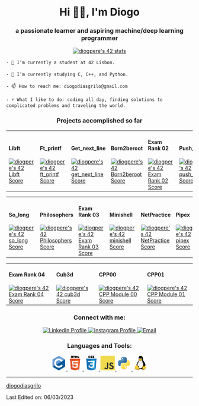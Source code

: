 <h1 align="center">Hi 👋🏽, I'm Diogo <!-- <img height="100" src="https://emoji.gg/assets/emoji/7841_EeveeVibe.gif"> --> </h1>
<h3 align="center">a passionate learner and aspiring machine/deep learning programmer</h3>

<div align="center">
    <a href="https://github.com/JaeSeoKim/badge42">
        <img src="https://badge42.vercel.app/api/v2/clje6kj09004408moe7dytvgi/stats?cursusId=21&coalitionId=112" alt="diogpere's 42 stats" />
    </a>
</div>

<div align="left">
    
    - 🔭 I’m currently a student at 42 Lisbon.
    
    - 🌱 I’m currently studying C, C++, and Python.
    
    - 📫 How to reach me: diogodiasgrilo@gmail.com
    
    - ⚡ What I like to do: coding all day, finding solutions to complicated problems and traveling the world.
    
</div>

<h3 align="center">Projects accomplished so far</h3>

<table style="width:100%">
  <tr>
    <td>
      <h4 align="left">Libft</h4>
      <a href="https://github.com/JaeSeoKim/badge42">
        <img src="https://badge42.vercel.app/api/v2/clje6kj09004408moe7dytvgi/project/3062416" alt="diogpere's 42 Libft Score" />
      </a>
    </td>
    <td>
      <h4 align="left">Ft_printf</h4>
      <a href="https://github.com/JaeSeoKim/badge42">
        <img src="https://badge42.vercel.app/api/v2/clje6kj09004408moe7dytvgi/project/3064714" alt="diogpere's 42 ft_printf Score" />
      </a>
    </td>
    <td>
      <h4 align="left">Get_next_line</h4>
        <a href="https://github.com/JaeSeoKim/badge42"><img src="https://badge42.vercel.app/api/v2/clje6kj09004408moe7dytvgi/project/3065656"                 alt="diogpere's 42 get_next_line Score" /></a>
    </td>
    <td>
      <h4 align="left">Born2beroot</h4>
        <a href="https://github.com/JaeSeoKim/badge42"><img src="https://badge42.vercel.app/api/v2/clje6kj09004408moe7dytvgi/project/3070473"                 alt="diogpere's 42 Born2beroot Score" /></a>
    </td>
    <td>
      <h4 align="left">Exam Rank 02</h4>
        <a href="https://github.com/JaeSeoKim/badge42"><img src="https://badge42.vercel.app/api/v2/clje6kj09004408moe7dytvgi/project/3071105"                 alt="diogpere's 42 Exam Rank 02 Score" /></a>
    </td>
    <td>
      <h4 align="left">Push_swap</h4>
        <a href="https://github.com/JaeSeoKim/badge42"><img src="https://badge42.vercel.app/api/v2/clje6kj09004408moe7dytvgi/project/3074867"                 alt="diogpere's 42 push_swap Score" /></a>
    </td>
  </tr>
</table>

<table style="width:100%">
    <tr>
        <td>
            <h4 align="left">So_long</h4>
            <a href="https://github.com/JaeSeoKim/badge42"><img src="https://badge42.vercel.app/api/v2/clje6kj09004408moe7dytvgi/project/3085312"                 alt="diogpere's 42 so_long Score" /></a>
        </td>
        <td>
            <h4 align="left">Philosophers</h4>
            <a href="https://github.com/JaeSeoKim/badge42"><img src="https://badge42.vercel.app/api/v2/clje6kj09004408moe7dytvgi/project/3092068"                 alt="diogpere's 42 Philosophers Score" /></a>
        </td>
        <td>
            <h4 align="left">Exam Rank 03</h4>
            <a href="https://github.com/JaeSeoKim/badge42"><img src="https://badge42.vercel.app/api/v2/clje6kj09004408moe7dytvgi/project/3094452"                 alt="diogpere's 42 Exam Rank 03 Score" /></a>
        </td>
        <td>
            <h4 align="left">Minishell</h4>
            <a href="https://github.com/JaeSeoKim/badge42"><img src="https://badge42.vercel.app/api/v2/clje6kj09004408moe7dytvgi/project/3106281"                 alt="diogpere's 42 minishell Score" /></a>
        </td>
        <td>
            <h4 align="left">NetPractice</h4>
            <a href="https://github.com/JaeSeoKim/badge42"><img src="https://badge42.vercel.app/api/v2/clje6kj09004408moe7dytvgi/project/3112176"                 alt="diogpere's 42 NetPractice Score" /></a>
        </td>
        <td>
            <h4 align="left">Pipex</h4>
            <a href="https://github.com/JaeSeoKim/badge42"><img src="https://badge42.vercel.app/api/v2/clje6kj09004408moe7dytvgi/project/3082715"                 alt="diogpere's 42 pipex Score" /></a>
        </td>
    </tr>
</table>

<table style="width:100%">
    <tr>
        <td>
            <h4 align="left">Exam Rank 04</h4>
            <a href="https://github.com/JaeSeoKim/badge42"><img src="https://badge42.vercel.app/api/v2/clje6kj09004408moe7dytvgi/project/3112221"                 alt="diogpere's 42 Exam Rank 04 Score" /></a>
        </td>
        <td>
            <h4 align="left">Cub3d</h4>
            <a href="https://github.com/JaeSeoKim/badge42"><img src="https://badge42.vercel.app/api/v2/clje6kj09004408moe7dytvgi/project/3131153"                 alt="diogpere's 42 cub3d Score" /></a>
        </td>
        <td>
            <h4 align="left">CPP00</h4>
            <a href="https://github.com/JaeSeoKim/badge42"><img src="https://badge42.vercel.app/api/v2/clje6kj09004408moe7dytvgi/project/3134393"                 alt="diogpere's 42 CPP Module 00 Score" /></a>
        </td>
        <td>
            <h4 align="left">CPP01</h4>
            <a href="https://github.com/JaeSeoKim/badge42"><img src="https://badge42.vercel.app/api/v2/clje6kj09004408moe7dytvgi/project/3135034"                 alt="diogpere's 42 CPP Module 01 Score" /></a>
        </td>
    </tr>
</table>

<h3 align="center">Connect with me:</h3>
<div align="center">
  <a href="https://www.linkedin.com/in/diogo-dias-b838231a4/">
    <img src="https://img.shields.io/badge/LinkedIn-0077B5?style=for-the-badge&logo=linkedin&logoColor=white" alt="LinkedIn Profile" />
  </a>
  <a href="https://www.instagram.com/made2travel/">
    <img src="https://img.shields.io/badge/Instagram-E4405F?style=for-the-badge&logo=instagram&logoColor=white" alt="Instagram Profile" />
  </a>
  <!--
  <a href="https://twitter.com/brantlauro">
    <img src="https://img.shields.io/badge/Twitter-1DA1F2?style=for-the-badge&logo=twitter&logoColor=white" alt="Twitter Profile" />
  </a>
  -->
  <a href="mailto:produtor.diogodiasgrilo@gmail.com">
    <img src="https://img.shields.io/badge/Gmail-D14836?style=for-the-badge&logo=gmail&logoColor=white" alt="Email" />
  </a>
</div>


<h3 align="center">Languages and Tools:</h3>

<p align="center"> 
  <a href="https://www.linux.org/" target="_blank"> 
    <img src="https://raw.githubusercontent.com/devicons/devicon/master/icons/c/c-original.svg" alt="c" width="40" height="40"/> 
  </a> 
  <a href="https://www.w3.org/html/" target="_blank"> 
    <img src="https://raw.githubusercontent.com/devicons/devicon/master/icons/html5/html5-original-wordmark.svg" alt="html5" width="40" height="40"/> 
  </a>
  <a href="https://www.w3schools.com/css/" target="_blank"> 
    <img src="https://raw.githubusercontent.com/devicons/devicon/master/icons/css3/css3-original-wordmark.svg" alt="css3" width="40" height="40"/> 
  </a>  
  <a href="https://developer.mozilla.org/en-US/docs/Web/JavaScript" target="_blank"> 
    <img src="https://raw.githubusercontent.com/devicons/devicon/master/icons/javascript/javascript-original.svg" alt="javascript" width="40" height="40"/> 
  </a>
  <a href="https://www.python.org" target="_blank"> 
    <img src="https://raw.githubusercontent.com/devicons/devicon/master/icons/python/python-original.svg" alt="python" width="40" height="40"/> 
  </a> 
  <a href="https://www.linux.org/" target="_blank"> 
    <img src="https://raw.githubusercontent.com/devicons/devicon/master/icons/linux/linux-original.svg" alt="linux" width="40" height="40"/> 
  </a> 
</p>

------

[diogodiasgrilo](https://github.com/diogodiasgrilo)

Last Edited on: 06/03/2023

